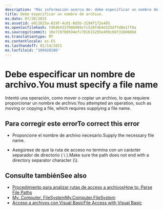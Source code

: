 ```yaml
---
description: 'Más información acerca de: debe especificar un nombre de archivo.'
title: Debe especificar un nombre de archivo.
ms.date: 07/20/2015
ms.assetid: e011825a-019f-4c01-8d5b-3194f172e495
ms.openlocfilehash: fd64b433790b989cfc520f4b4d325dffd8e17f8a
ms.sourcegitcommit: 10e719780594efc781b15295e499c66f316068b8
ms.translationtype: MT
ms.contentlocale: es-ES
ms.lasthandoff: 02/14/2021
ms.locfileid: "100428186"
---
```

# <a name="you-must-specify-a-file-name"></a><span data-ttu-id="37190-103">Debe especificar un nombre de archivo.</span><span class="sxs-lookup"><span data-stu-id="37190-103">You must specify a file name</span></span>

<span data-ttu-id="37190-104">Intentó una operación, como mover o copiar un archivo, lo que requiere proporcionar un nombre de archivo.</span><span class="sxs-lookup"><span data-stu-id="37190-104">You attempted an operation, such as moving or copying a file, which requires supplying a file name.</span></span>  
  
## <a name="to-correct-this-error"></a><span data-ttu-id="37190-105">Para corregir este error</span><span class="sxs-lookup"><span data-stu-id="37190-105">To correct this error</span></span>  
  
- <span data-ttu-id="37190-106">Proporcione el nombre de archivo necesario.</span><span class="sxs-lookup"><span data-stu-id="37190-106">Supply the necessary file name.</span></span>  
  
- <span data-ttu-id="37190-107">Asegúrese de que la ruta de acceso no termina con un carácter separador de directorio ( \\ ).</span><span class="sxs-lookup"><span data-stu-id="37190-107">Make sure the path does not end with a directory separator character (\\).</span></span>  
  
## <a name="see-also"></a><span data-ttu-id="37190-108">Consulte también</span><span class="sxs-lookup"><span data-stu-id="37190-108">See also</span></span>

- [<span data-ttu-id="37190-109">Procedimiento para analizar rutas de acceso a archivos</span><span class="sxs-lookup"><span data-stu-id="37190-109">How to: Parse File Paths</span></span>](../developing-apps/programming/drives-directories-files/how-to-parse-file-paths.md)
- [<span data-ttu-id="37190-110">My. Computer. FileSystem</span><span class="sxs-lookup"><span data-stu-id="37190-110">My.Computer.FileSystem</span></span>](xref:Microsoft.VisualBasic.FileIO.FileSystem)
- [<span data-ttu-id="37190-111">Acceso a archivos con Visual Basic</span><span class="sxs-lookup"><span data-stu-id="37190-111">File Access with Visual Basic</span></span>](../developing-apps/programming/drives-directories-files/file-access.md)
